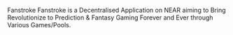 Fanstroke
Fanstroke is a Decentralised Application on NEAR aiming to Bring Revolutionize to Prediction & Fantasy Gaming Forever and Ever through Various Games/Pools.
